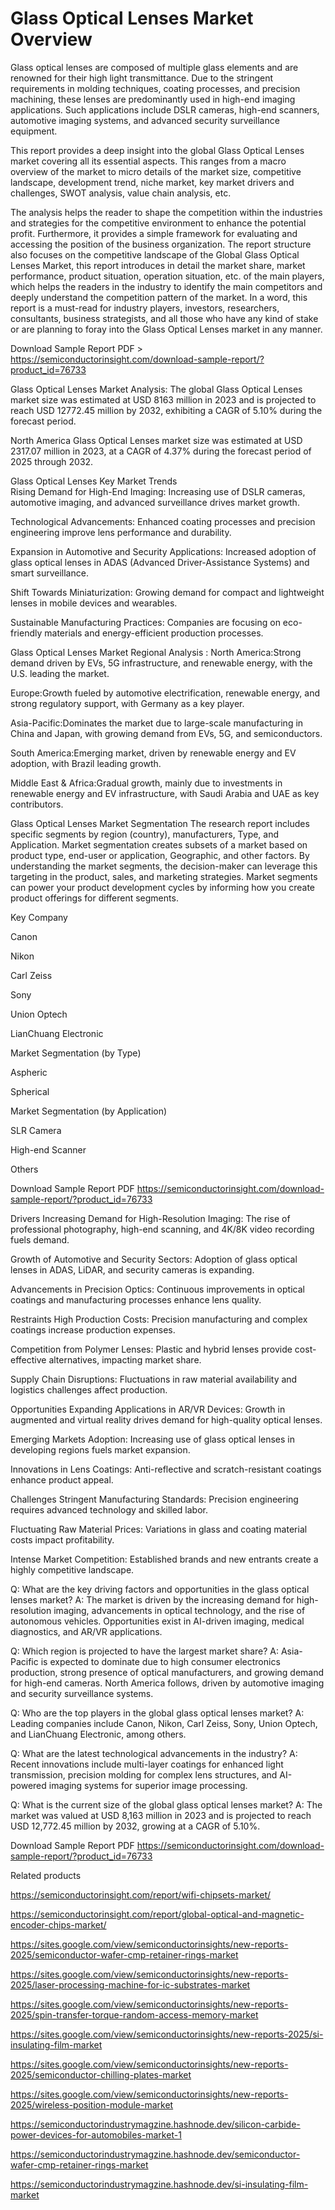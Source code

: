 # Glass Optical Lenses Market Overview

Glass optical lenses are composed of multiple glass elements and are renowned for their high light transmittance. Due to the stringent requirements in molding techniques, coating processes, and precision machining, these lenses are predominantly used in high-end imaging applications. Such applications include DSLR cameras, high-end scanners, automotive imaging systems, and advanced security surveillance equipment.

This report provides a deep insight into the global Glass Optical Lenses market covering all its essential aspects. This ranges from a macro overview of the market to micro details of the market size, competitive landscape, development trend, niche market, key market drivers and challenges, SWOT analysis, value chain analysis, etc.

The analysis helps the reader to shape the competition within the industries and strategies for the competitive environment to enhance the potential profit. Furthermore, it provides a simple framework for evaluating and accessing the position of the business organization. The report structure also focuses on the competitive landscape of the Global Glass Optical Lenses Market, this report introduces in detail the market share, market performance, product situation, operation situation, etc. of the main players, which helps the readers in the industry to identify the main competitors and deeply understand the competition pattern of the market.
In a word, this report is a must-read for industry players, investors, researchers, consultants, business strategists, and all those who have any kind of stake or are planning to foray into the Glass Optical Lenses market in any manner.

Download Sample Report PDF > https://semiconductorinsight.com/download-sample-report/?product_id=76733

Glass Optical Lenses Market Analysis:
The global Glass Optical Lenses market size was estimated at USD 8163 million in 2023 and is projected to reach USD 12772.45 million by 2032, exhibiting a CAGR of 5.10% during the forecast period.

North America Glass Optical Lenses market size was estimated at USD 2317.07 million in 2023, at a CAGR of 4.37% during the forecast period of 2025 through 2032.

Glass Optical Lenses Key Market Trends  
Rising Demand for High-End Imaging: Increasing use of DSLR cameras, automotive imaging, and advanced surveillance drives market growth.

Technological Advancements: Enhanced coating processes and precision engineering improve lens performance and durability.

Expansion in Automotive and Security Applications: Increased adoption of glass optical lenses in ADAS (Advanced Driver-Assistance Systems) and smart surveillance.

Shift Towards Miniaturization: Growing demand for compact and lightweight lenses in mobile devices and wearables.

Sustainable Manufacturing Practices: Companies are focusing on eco-friendly materials and energy-efficient production processes.

Glass Optical Lenses Market Regional Analysis :
North America:Strong demand driven by EVs, 5G infrastructure, and renewable energy, with the U.S. leading the market.

Europe:Growth fueled by automotive electrification, renewable energy, and strong regulatory support, with Germany as a key player.

Asia-Pacific:Dominates the market due to large-scale manufacturing in China and Japan, with growing demand from EVs, 5G, and semiconductors.

South America:Emerging market, driven by renewable energy and EV adoption, with Brazil leading growth.

Middle East & Africa:Gradual growth, mainly due to investments in renewable energy and EV infrastructure, with Saudi Arabia and UAE as key contributors.

Glass Optical Lenses Market Segmentation
The research report includes specific segments by region (country), manufacturers, Type, and Application. Market segmentation creates subsets of a market based on product type, end-user or application, Geographic, and other factors. By understanding the market segments, the decision-maker can leverage this targeting in the product, sales, and marketing strategies. Market segments can power your product development cycles by informing how you create product offerings for different segments.

Key Company

Canon

Nikon

Carl Zeiss

Sony

Union Optech

LianChuang Electronic

Market Segmentation (by Type)

Aspheric

Spherical

Market Segmentation (by Application)

SLR Camera

High-end Scanner

Others

Download Sample Report PDF https://semiconductorinsight.com/download-sample-report/?product_id=76733

Drivers
Increasing Demand for High-Resolution Imaging: The rise of professional photography, high-end scanning, and 4K/8K video recording fuels demand.

Growth of Automotive and Security Sectors: Adoption of glass optical lenses in ADAS, LiDAR, and security cameras is expanding.

Advancements in Precision Optics: Continuous improvements in optical coatings and manufacturing processes enhance lens quality.

Restraints
High Production Costs: Precision manufacturing and complex coatings increase production expenses.

Competition from Polymer Lenses: Plastic and hybrid lenses provide cost-effective alternatives, impacting market share.

Supply Chain Disruptions: Fluctuations in raw material availability and logistics challenges affect production.

Opportunities
Expanding Applications in AR/VR Devices: Growth in augmented and virtual reality drives demand for high-quality optical lenses.

Emerging Markets Adoption: Increasing use of glass optical lenses in developing regions fuels market expansion.

Innovations in Lens Coatings: Anti-reflective and scratch-resistant coatings enhance product appeal.

Challenges
Stringent Manufacturing Standards: Precision engineering requires advanced technology and skilled labor.

Fluctuating Raw Material Prices: Variations in glass and coating material costs impact profitability.

Intense Market Competition: Established brands and new entrants create a highly competitive landscape.


Q: What are the key driving factors and opportunities in the glass optical lenses market?
A: The market is driven by the increasing demand for high-resolution imaging, advancements in optical technology, and the rise of autonomous vehicles. Opportunities exist in AI-driven imaging, medical diagnostics, and AR/VR applications.


Q: Which region is projected to have the largest market share?
A: Asia-Pacific is expected to dominate due to high consumer electronics production, strong presence of optical manufacturers, and growing demand for high-end cameras. North America follows, driven by automotive imaging and security surveillance systems.


Q: Who are the top players in the global glass optical lenses market?
A: Leading companies include Canon, Nikon, Carl Zeiss, Sony, Union Optech, and LianChuang Electronic, among others.


Q: What are the latest technological advancements in the industry?
A: Recent innovations include multi-layer coatings for enhanced light transmission, precision molding for complex lens structures, and AI-powered imaging systems for superior image processing.


Q: What is the current size of the global glass optical lenses market?
A: The market was valued at USD 8,163 million in 2023 and is projected to reach USD 12,772.45 million by 2032, growing at a CAGR of 5.10%.

Download Sample Report PDF https://semiconductorinsight.com/download-sample-report/?product_id=76733

Related products

https://semiconductorinsight.com/report/wifi-chipsets-market/

https://semiconductorinsight.com/report/global-optical-and-magnetic-encoder-chips-market/


https://sites.google.com/view/semiconductorinsights/new-reports-2025/semiconductor-wafer-cmp-retainer-rings-market


https://sites.google.com/view/semiconductorinsights/new-reports-2025/laser-processing-machine-for-ic-substrates-market


https://sites.google.com/view/semiconductorinsights/new-reports-2025/spin-transfer-torque-random-access-memory-market


https://sites.google.com/view/semiconductorinsights/new-reports-2025/si-insulating-film-market


https://sites.google.com/view/semiconductorinsights/new-reports-2025/semiconductor-chilling-plates-market


https://sites.google.com/view/semiconductorinsights/new-reports-2025/wireless-position-module-market


https://semiconductorindustrymagzine.hashnode.dev/silicon-carbide-power-devices-for-automobiles-market-1


https://semiconductorindustrymagzine.hashnode.dev/semiconductor-wafer-cmp-retainer-rings-market


https://semiconductorindustrymagzine.hashnode.dev/si-insulating-film-market
